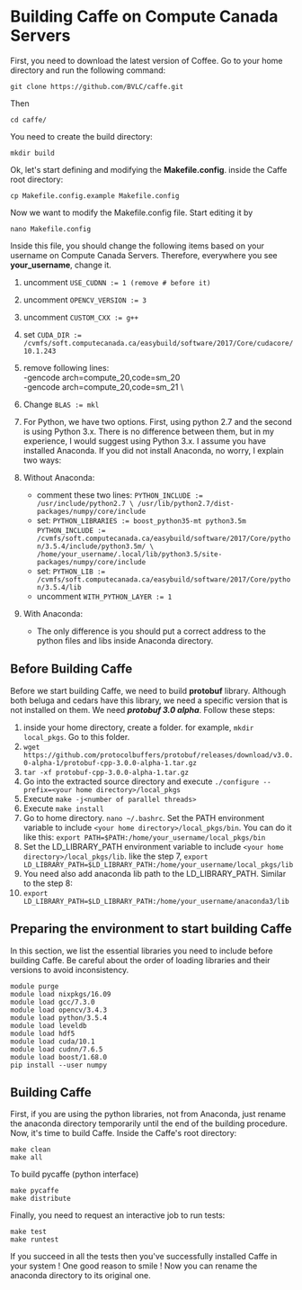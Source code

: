 # Building Caffe on Compute Canada Servers



First, you need to download the latest version of Coffee. Go to your home directory and run the following command:

    git clone https://github.com/BVLC/caffe.git
    
Then

    cd caffe/
You need to create the build directory:

    mkdir build
Ok, let's start defining and modifying the **Makefile.config**. inside the Caffe root directory:

    cp Makefile.config.example Makefile.config
  Now we want to modify the Makefile.config file. Start editing it by 
  

    nano Makefile.config
Inside this file, you should change the following items based on your username on Compute Canada Servers. Therefore, everywhere you see **your_username**, change it.

 1. uncomment `USE_CUDNN := 1 (remove # before it)`
 2. uncomment `OPENCV_VERSION := 3`
 3. uncomment `CUSTOM_CXX := g++`
 4. set `CUDA_DIR := /cvmfs/soft.computecanada.ca/easybuild/software/2017/Core/cudacore/10.1.243`
 5. remove following lines: </br>
    	-gencode arch=compute_20,code=sm_20 \
    	-gencode arch=compute_20,code=sm_21 \


 6. Change `BLAS := mkl`
 7. For Python, we have two options. First, using python 2.7 and the second is using Python 3.x. There is no difference between them, but in my experience, I would suggest using Python 3.x. I assume you have installed Anaconda. If you did not install Anaconda, no worry, I explain two ways:
 8. Without Anaconda:
	 - comment these two lines:
	 `PYTHON_INCLUDE := /usr/include/python2.7 \
		/usr/lib/python2.7/dist-packages/numpy/core/include`
	- set: 
    `PYTHON_LIBRARIES := boost_python35-mt python3.5m`
    `PYTHON_INCLUDE := /cvmfs/soft.computecanada.ca/easybuild/software/2017/Core/python/3.5.4/include/python3.5m/ \
    /home/your_username/.local/lib/python3.5/site-packages/numpy/core/include`
	 - set:
    `PYTHON_LIB := /cvmfs/soft.computecanada.ca/easybuild/software/2017/Core/python/3.5.4/lib`
    - uncomment `WITH_PYTHON_LAYER := 1`
 9. With Anaconda:
	  - The only difference is you should put a correct address to the python files and libs inside Anaconda directory.
## Before Building Caffe
Before we start building Caffe, we need to build **protobuf** library. Although both beluga and cedars have this library, we need a specific version that is not installed on them. We need _**protobuf 3.0 alpha**_. Follow these steps:

 1. inside your home directory, create a folder. for example, `mkdir local_pkgs`. Go to this folder.
 2. `wget https://github.com/protocolbuffers/protobuf/releases/download/v3.0.0-alpha-1/protobuf-cpp-3.0.0-alpha-1.tar.gz`
 3. `tar -xf protobuf-cpp-3.0.0-alpha-1.tar.gz`
 4. Go into the extracted source directory and execute `./configure --prefix=<your home directory>/local_pkgs`
 5. Execute `make -j<number of parallel threads>`
 6. Execute `make install`
 7. Go to home directory. `nano ~/.bashrc`. Set the PATH environment variable to include `<your home directory>/local_pkgs/bin`. You can do it like this: `export PATH=$PATH:/home/your_username/local_pkgs/bin`
 8. Set the LD_LIBRARY_PATH environment variable to include `<your home directory>/local_pkgs/lib`. Iike the step 7, `export LD_LIBRARY_PATH=$LD_LIBRARY_PATH:/home/your_username/local_pkgs/lib`
 9. You need also add anaconda lib path to the LD_LIBRARY_PATH. Similar to the step 8:
 10. `export LD_LIBRARY_PATH=$LD_LIBRARY_PATH:/home/your_username/anaconda3/lib`

## Preparing the environment to start building Caffe
In this section, we list the essential libraries you need to include before building Caffe. Be careful about the order of loading libraries and their versions to avoid inconsistency.

 

    module purge
    module load nixpkgs/16.09
    module load gcc/7.3.0
    module load opencv/3.4.3
    module load python/3.5.4
    module load leveldb
    module load hdf5
    module load cuda/10.1
    module load cudnn/7.6.5
    module load boost/1.68.0
    pip install --user numpy
    
   ## Building Caffe
First, if you are using the python libraries, not from Anaconda, just rename the anaconda directory temporarily until the end of the building procedure.
Now, it's time to build Caffe. Inside the Caffe's root directory:

    make clean
    make all
    
To build pycaffe (python interface)
   

    make pycaffe
    make distribute
    
Finally, you need to request an interactive job to run tests:

    make test
    make runtest

If you succeed in all the tests then you've successfully installed Caffe in your system ! One good reason to smile !
Now you can rename the anaconda directory to its original one.
    
